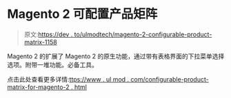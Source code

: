 # Magento 2 可配置产品矩阵

> 原文:[https://dev . to/ulmodtech/magento-2-configurable-product-matrix-1158](https://dev.to/ulmodtech/magento-2-configurable-product-matrix-1158)

Magento 2 的扩展了 Magento 2 的原生功能，通过带有表格界面的下拉菜单选择选项。附带一堆功能。必备工具。

点击此处查看更多详情:[ttps://www . ul mod . com/configurable-product-matrix-for-magento-2 . html](https://www.ulmod.com/configurable-product-matrix-for-magento-2.html)